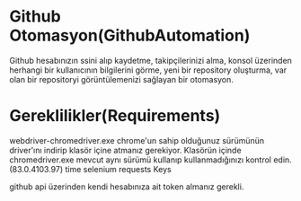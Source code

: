 # Github Otomasyon(GithubAutomation)

Github hesabınızın ssini alıp kaydetme, takipçilerinizi alma, konsol üzerinden herhangi bir kullanıcının bilgilerini görme, yeni bir repository oluşturma, var olan bir repositoryi görüntülemenizi sağlayan bir otomasyon.

# Gereklilikler(Requirements)

webdriver-chromedriver.exe  chrome'un sahip olduğunuz sürümünün driver'ını indirip klasör içine atmanız gerekiyor. Klasörün içinde chromedriver.exe mevcut aynı sürümü kullanıp kullanmadığınızı kontrol edin.(83.0.4103.97)
time
selenium
requests
Keys

github api üzerinden kendi hesabınıza ait token almanız gerekli.